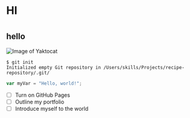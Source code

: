 # <h1>HI
# <h2>hello
![Image of Yaktocat](https://octodex.github.com/images/yaktocat.png)


```
$ git init
Initialized empty Git repository in /Users/skills/Projects/recipe-repository/.git/
```
``` javascript
var myVar = "Hello, world!";
```


- [ ] Turn on GitHub Pages
- [ ] Outline my portfolio
- [ ] Introduce myself to the world
